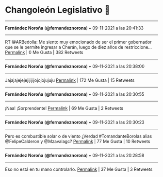 # Changoleón Legislativo 🙈
*****
**Fernández Noroña** (**@fernandeznorona**) • 09-11-2021 a las 20:41:33
*****
RT @ARBedolla: Me siento muy emocionado de ser el primer gobernador que se le permite ingresar a Cherán, luego de diez años de restriccione…
[Permalink](https://twitter.com/fernandeznorona/status/1458293731149291529) | 0 Me Gusta | 382 Retweets
*****
**Fernández Noroña** (**@fernandeznorona**) • 09-11-2021 a las 20:38:00
*****
Jajajajejejejijijijojojojujuju
[Permalink](https://twitter.com/fernandeznorona/status/1458292836533620736) | 172 Me Gusta | 15 Retweets
*****
**Fernández Noroña** (**@fernandeznorona**) • 09-11-2021 a las 20:30:55
*****
¡Naa! ¡Sorprendente!
[Permalink](https://twitter.com/fernandeznorona/status/1458291052297682949) | 69 Me Gusta | 2 Retweets
*****
**Fernández Noroña** (**@fernandeznorona**) • 09-11-2021 a las 20:30:23
*****
Pero es combustible solar o de viento ¿Verdad #TomandanteBorolas alias @FelipeCalderon y @Mzavalagc?
[Permalink](https://twitter.com/fernandeznorona/status/1458290917815709702) | 77 Me Gusta | 10 Retweets
*****
**Fernández Noroña** (**@fernandeznorona**) • 09-11-2021 a las 20:28:58
*****
Eso no está en tu mano controlarlo.
[Permalink](https://twitter.com/fernandeznorona/status/1458290564462301186) | 37 Me Gusta | 3 Retweets